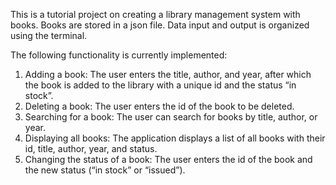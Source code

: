   This is a tutorial project on creating a library management system with books. Books are stored in a json file. Data input and output is organized using the terminal.
  
The following functionality is currently implemented:
1. Adding a book: The user enters the title, author, and year, after which the book is added to the library with a unique id and the status “in stock”.
2. Deleting a book: The user enters the id of the book to be deleted.
3. Searching for a book: The user can search for books by title, author, or year.
4. Displaying all books: The application displays a list of all books with their id, title, author, year, and status.
5. Changing the status of a book: The user enters the id of the book and the new status (“in stock” or “issued”).
